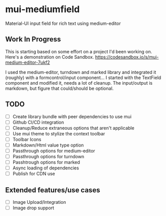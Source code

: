 # mui-mediumfield
Material-UI input field for rich text using medium-editor

## Work In Progress

This is starting based on some effort on a project I'd been working on. Here's a demonstration on Code Sandbox.
https://codesandbox.io/s/mui-medium-editor-7ukf2

I used the medium-editor, turndown and marked library and integrated it (roughly) with a formcontrol/input component... I started with the TextField component and modified it, needs a lot of cleanup.  The input/output is markdown, but figure that could/should be optional.

## TODO

- [ ] Create library bundle with peer dependencies to use mui
- [ ] Github CI/CD integration
- [ ] Cleanup/Reduce extraneous options that aren't applicable
- [ ] Use mui theme to stylize the context toolbar
- [ ] Toolbar Icons
- [ ] Markdown/Html value type option
- [ ] Passthrough options for medium-editor
- [ ] Passthrough options for turndown
- [ ] Passhtrough options for marked
- [ ] Async loading of dependencies
- [ ] Publish for CDN use

## Extended features/use cases

- [ ] Image Upload/Integration
- [ ] Image drop support

